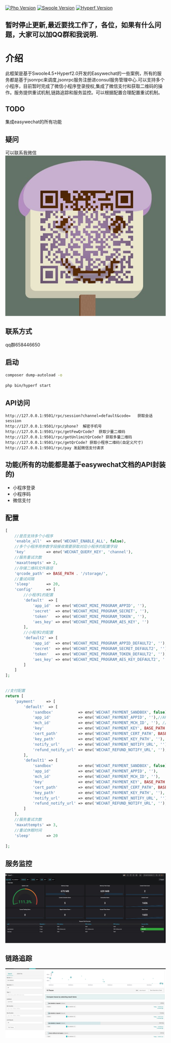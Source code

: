 [![Php Version](https://img.shields.io/badge/php-%3E=7.4-brightgreen.svg?maxAge=2592000)](https://secure.php.net/)
[![Swoole Version](https://img.shields.io/badge/swoole-%3E=4.5.2-brightgreen.svg?maxAge=2592000)](https://github.com/swoole/swoole-src)
[![Hyperf Version](https://img.shields.io/badge/hyperf-%3E=2.0.1-brightgreen.svg?maxAge=2592000)](https://github.com/hyperf/hyperf)

## 暂时停止更新,最近要找工作了，各位，如果有什么问题，大家可以加QQ群和我说明.

# 介绍
此框架是基于Swoole4.5+Hyperf2.0开发的Easywechat的一些案例，所有的服务都是基于jsonrpc来调度,jsonrpc服务注册进consul服务管理中心.可以支持多个小程序，目前暂时完成了微信小程序登录授权,集成了微信支付和获取二维码的操作。服务提供重试机制,链路追踪和服务监控。可以根据配置合理配置重试机制。

## TODO
集成easywechat的所有功能

## 疑问
可以联系我微信
![avatar](wechat.jpg)
## 联系方式
qq群658446650

## 启动
```bash
composer dump-autoload -o

php bin/hyperf start
```

## API访问
```
http://127.0.0.1:9501/rpc/session?channel=default&code=   获取会话session
http://127.0.0.1:9501/rpc/phone?  解密手机号
http://127.0.0.1:9501/rpc/getFewQrCode?  获取少量二维码
http://127.0.0.1:9501/rpc/getUnlimitQrCode? 获取多量二维码
http://127.0.0.1:9501/rpc/getQrCode? 获取小程序二维码(自定义尺寸)
http://127.0.0.1:9501/rpc/pay 发起微信支付请求
```

## 功能(所有的功能都是基于easywechat文档的API封装的)
- 小程序登录
- 小程序码
- 微信支付

## 配置
```php
[
    //是否支持多个小程序
    'enable_all'  => env('WECHAT_ENABLE_ALL', false),
    //多个小程序用参数字段接收需要获取对应小程序的配置字段
    'key'         => env('WECHAT_QUERY_KEY', 'channel'),
    //服务重试次数
    'maxattempts' => 2,
    //存储二维码文件路径
    'qrcode_path' => BASE_PATH . '/storage/',
    //重试间隔
    'sleep'       => 20,
    'config'      => [
        //小程序1的配置
        'default'  => [
            'app_id'  => env('WECHAT_MINI_PROGRAM_APPID', ''),
            'secret'  => env('WECHAT_MINI_PROGRAM_SECRET', ''),
            'token'   => env('WECHAT_MINI_PROGRAM_TOKEN', ''),
            'aes_key' => env('WECHAT_MINI_PROGRAM_AES_KEY', '')
        ],
        //小程序2的配置
        'default2' => [
            'app_id'  => env('WECHAT_MINI_PROGRAM_APPID_DEFAULT2', ''),
            'secret'  => env('WECHAT_MINI_PROGRAM_SECRET_DEFAULT2', ''),
            'token'   => env('WECHAT_MINI_PROGRAM_TOKEN_DEFAULT2', ''),
            'aes_key' => env('WECHAT_MINI_PROGRAM_AES_KEY_DEFAULT2', '')
        ]
    ]
];
```
```php

//支付配置
return [
    'payment'     => [
        'default'  => [
            'sandbox'           => env('WECHAT_PAYMENT_SANDBOX', false),//沙箱测试
            'app_id'            => env('WECHAT_PAYMENT_APPID', ''),//APPID
            'mch_id'            => env('WECHAT_PAYMENT_MCH_ID', ''), //商户ID
            'key'               => env('WECHAT_PAYMENT_KEY', BASE_PATH . '/private/payment/default/apiclient_cert.pem'),
            'cert_path'         => env('WECHAT_PAYMENT_CERT_PATH', BASE_PATH . '/private/payment/default/apiclient_key.pem'),
            'key_path'          => env('WECHAT_PAYMENT_KEY_PATH', ''),
            'notify_url'        => env('WECHAT_PAYMENT_NOTIFY_URL', ''), //支付回调地址
            'refund_notify_url' => env('WECHAT_REFUND_NOTIFY_URL', ''), //退款回调地址
        ],
        'default1' => [
            'sandbox'           => env('WECHAT_PAYMENT_SANDBOX', false),
            'app_id'            => env('WECHAT_PAYMENT_APPID', ''),
            'mch_id'            => env('WECHAT_PAYMENT_MCH_ID', ''),
            'key'               => env('WECHAT_PAYMENT_KEY', BASE_PATH . '/private/payment/default1/apiclient_cert.pem'),
            'cert_path'         => env('WECHAT_PAYMENT_CERT_PATH', BASE_PATH . '/private/payment/default1/apiclient_key.pem'),
            'key_path'          => env('WECHAT_PAYMENT_KEY_PATH', ''),
            'notify_url'        => env('WECHAT_PAYMENT_NOTIFY_URL', ''),
            'refund_notify_url' => env('WECHAT_REFUND_NOTIFY_URL', ''),
        ]
    ],
    //服务重试次数
    'maxattempts' => 3,
    //重试休眠时间
    'sleep'       => 20

];
```

## 服务监控
![avatar](./storage/0702A46032714AC6E3412C9A29C5029B.jpg)

## 链路追踪
![avatar](./storage/9A28EDE3E00DB6A665677D48D3A864B3.jpg)

